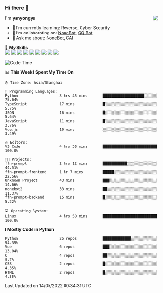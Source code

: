 ### Hi there 👋

<a href="#">
  <img align="right" src="https://github-readme-stats.vercel.app/api?username=yanyongyu&count_private=true&show_icons=true&bg_color=15,f2f7fd,E0EAFC" />
</a>

I'm **yanyongyu**

- 🌱 I’m currently learning: Reverse, Cyber Security
- 👯 I’m collaborating on: [NoneBot](https://github.com/nonebot), [QQ Bot](https://github.com/Mrs4s/go-cqhttp)
- 💬 Ask me about: [NoneBot](https://github.com/nonebot), [CAI](https://github.com/cscs181/CAI)

🌟 **My Skills**  
![](https://img.shields.io/badge/-Python-3e74a2?style=flat-square&logo=Python&logoColor=fff)
![](https://img.shields.io/badge/-Node.js-339933?style=flat-square&logo=Node.js&logoColor=fff)
![](https://img.shields.io/badge/-Vue-4fc08d?style=flat-square&logo=Vue.js&logoColor=fff)
![](https://img.shields.io/badge/-React-2d98ce?style=flat-square&logo=React&logoColor=fff)
![](https://img.shields.io/badge/-Docker-2496ED?style=flat-square&logo=Docker&logoColor=fff)
![](https://img.shields.io/badge/-Linux-000000?style=flat-square&logo=Linux&logoColor=fff)
![](https://img.shields.io/badge/-MySQL-4479A1?style=flat-square&logo=MySQL&logoColor=fff)
![](https://img.shields.io/badge/-Redis-DC382D?style=flat-square&logo=Redis&logoColor=fff)
![](https://img.shields.io/badge/-MongoDB-47A248?style=flat-square&logo=MongoDB&logoColor=fff)

<!--START_SECTION:waka-->
![Code Time](http://img.shields.io/badge/Code%20Time-0%20secs-blue)

📊 **This Week I Spent My Time On** 

```text
⌚︎ Time Zone: Asia/Shanghai

💬 Programming Languages: 
Python                   3 hrs 45 mins       ███████████████████░░░░░░   75.64% 
TypeScript               17 mins             █░░░░░░░░░░░░░░░░░░░░░░░░   5.75% 
JSON                     16 mins             █░░░░░░░░░░░░░░░░░░░░░░░░   5.64% 
JavaScript               11 mins             █░░░░░░░░░░░░░░░░░░░░░░░░   3.76% 
Vue.js                   10 mins             ░░░░░░░░░░░░░░░░░░░░░░░░░   3.49%

🔥 Editors: 
VS Code                  4 hrs 58 mins       █████████████████████████   100.0%

🐱‍💻 Projects: 
ffn-prompt               2 hrs 12 mins       ███████████░░░░░░░░░░░░░░   44.51% 
ffn-prompt-frontend      1 hr 7 mins         █████░░░░░░░░░░░░░░░░░░░░   22.56% 
Unknown Project          43 mins             ███░░░░░░░░░░░░░░░░░░░░░░   14.66% 
nonebot2                 33 mins             ██░░░░░░░░░░░░░░░░░░░░░░░   11.37% 
ffn-prompt-backend       15 mins             █░░░░░░░░░░░░░░░░░░░░░░░░   5.22%

💻 Operating System: 
Linux                    4 hrs 58 mins       █████████████████████████   100.0%

```

**I Mostly Code in Python** 

```text
Python                   25 repos            █████████████░░░░░░░░░░░░   54.35% 
Vue                      6 repos             ███░░░░░░░░░░░░░░░░░░░░░░   13.04% 
C                        4 repos             ██░░░░░░░░░░░░░░░░░░░░░░░   8.7% 
CSS                      2 repos             █░░░░░░░░░░░░░░░░░░░░░░░░   4.35% 
HTML                     2 repos             █░░░░░░░░░░░░░░░░░░░░░░░░   4.35%

```



 Last Updated on 14/05/2022 00:34:31 UTC
<!--END_SECTION:waka-->
